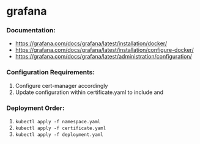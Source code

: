 # grafana
### Documentation:
- https://grafana.com/docs/grafana/latest/installation/docker/
- https://grafana.com/docs/grafana/latest/installation/configure-docker/
- https://grafana.com/docs/grafana/latest/administration/configuration/

### Configuration Requirements:
1. Configure cert-manager accordingly
2. Update configuration within certificate.yaml to include <APIKEY> and <EMAILADDRESS>

### Deployment Order:
1. `kubectl apply -f namespace.yaml`
2. `kubectl apply -f certificate.yaml`
3. `kubectl apply -f deployment.yaml`
